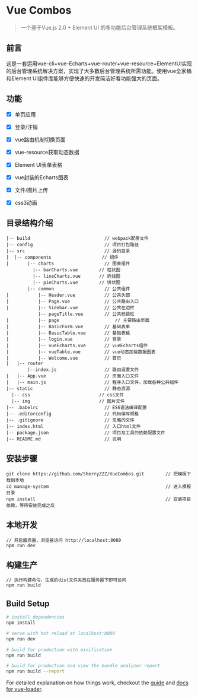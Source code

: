 # Vue Combos

> 一个基于Vue.js 2.0 + Element UI 的多功能后台管理系统框架模板。

## 前言 ##
这是一套运用vue-cli+vue-Echarts+vue-router+vue-resource+ElementUI实现的后台管理系统解决方案，实现了大多数后台管理系统所需功能。使用vue全家桶和Element UI组件库能够方便快速的开发简洁好看功能强大的页面。

## 功能 ##
- [x] 单页应用
- [x] 登录/注销
- [x] vue路由机制切换页面
- [x] vue-resource获取动态数据
- [x] Element UI表单表格
- [x] vue封装的Echarts图表
- [x] 文件/图片上传
- [x] css3动画


## 目录结构介绍 ##

	|-- build                            // webpack配置文件
	|-- config                           // 项目打包路径
	|-- src                              // 源码目录
	|  |-- components                   // 组件
	|       |-- charts                   // 图表组件
              |-- barCharts.vue        // 柱状图
              |-- lineCharts.vue       // 折线图
              |-- pieCharts.vue        // 饼状图
	        |-- common                   // 公共组件
	|           |-- Header.vue           // 公共头部
	|           |-- Page.vue           	 // 公共路由入口
	|           |-- Sidebar.vue          // 公共左边栏
	            |-- pageTitle.vue        // 公共标题栏
	|		    |-- page                   	 // 主要路由页面
	|           |-- BasicForm.vue        // 基础表单
	|           |-- BasicTable.vue       // 基础表格
	|           |-- login.vue          	 // 登录
	|           |-- vueEcharts.vue       // vueEcharts组件
	|           |-- vueTable.vue         // vue动态加载数据图表
	|           |-- Welcome.vue          // 首页
	|   |-- router
	        |--index.js                  // 路由设置文件
	|   |-- App.vue                      // 页面入口文件
	|   |-- main.js                      // 程序入口文件，加载各种公共组件
	|-- static                           // 静态资源
      |-- css                          // css文件
      |-- img                          // 图片文件
	|-- .babelrc                         // ES6语法编译配置
	|-- .editorconfig                    // 代码编写规格
	|-- .gitignore                       // 忽略的文件
	|-- index.html                       // 入口html文件
	|-- package.json                     // 项目及工具的依赖配置文件
	|-- README.md                        // 说明


## 安装步骤 ##

	git clone https://github.com/SherryZZZ/VueCombos.git		// 把模板下载到本地
	cd manage-system											// 进入模板目录
	npm install													// 安装项目依赖，等待安装完成之后

## 本地开发 ##

	// 开启服务器，浏览器访问 http://localhost:8089
	npm run dev

## 构建生产 ##

	// 执行构建命令，生成的dist文件夹放在服务器下即可访问
	npm run build

## Build Setup

``` bash
# install dependencies
npm install

# serve with hot reload at localhost:8089
npm run dev

# build for production with minification
npm run build

# build for production and view the bundle analyzer report
npm run build --report
```

For detailed explanation on how things work, checkout the [guide](http://vuejs-templates.github.io/webpack/) and [docs for vue-loader](http://vuejs.github.io/vue-loader).
